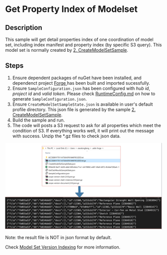 # Get Property Index of Modelset

## Description
This sample will get detail properties index of one coordination of model set, including index manifest and property index (by specific S3 query). This model set is normally created by [2. CreateModelSetSample](./2.%20CreateModelSetSample.md).

## Steps
1. Ensure dependent packages of nuGet have been installed, and dependenct project [Forge ](../samples/auxiliary/Forge) has been built and imported sucessfully. 
2. Ensure ` SampleConfiguration.json ` has been configured with _hub id_, _project id_ and _valid token_. Please check [RuntimeConfig.md](../RuntimeConfig.md) on how to generate ` SampleConfiguration.json `.
3. Ensure ` CreateModelSetSampleState.json ` is available in user's default profile directory. This json file is generated by the sample [2. CreateModelSetSample](./2.%20CreateModelSetSample.md).
4. Build the sample and run.
5. The code will posts a S3 request to ask for all properties which meet the condition of S3. If everything works well, it will print out the message with success. Unzip the *.gz files to check json data.

  <p align="center"><img src="./images/getindex.png" width="800"></p>   

Note: the result file is NOT in json format by default. 

Check [Model Set Version Indexing](https://forge.autodesk.com/en/docs/bim360/v1/tutorials/model-coordination/mc-tutorial-index-query/) for more information.